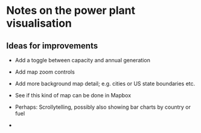 # Notes on the power plant visualisation

## Ideas for improvements

- Add a toggle between capacity and annual generation
- Add map zoom controls
- Add more background map detail; e.g. cities or US state boundaries etc.
- See if this kind of map can be done in Mapbox
- Perhaps: Scrollytelling, possibly also showing bar charts by country or fuel

- 
